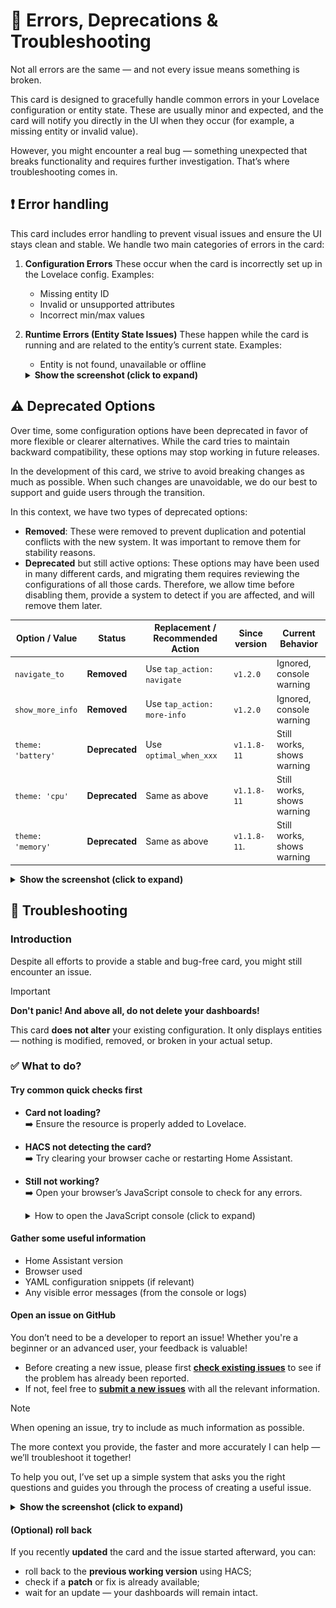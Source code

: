 # 🚨 Errors, Deprecations & Troubleshooting

Not all errors are the same — and not every issue means something is broken.

This card is designed to gracefully handle common errors in your Lovelace configuration or entity state. These are usually minor and expected, and the card will notify you directly in the UI when they occur (for example, a missing entity or invalid value).

However, you might encounter a real bug — something unexpected that breaks functionality and requires further investigation. That’s where troubleshooting comes in.

## ❗ Error handling

This card includes error handling to prevent visual issues and ensure the UI
stays clean and stable. We handle two main categories of errors in the card:

1. **Configuration Errors**
    These occur when the card is incorrectly set up in the Lovelace config.
    Examples:

    - Missing entity ID
    - Invalid or unsupported attributes
    - Incorrect min/max values

2. **Runtime Errors (Entity State Issues)**
    These happen while the card is running and are related to the entity’s
    current state. Examples:
    - Entity is not found, unavailable or offline
    <details>
    <summary><strong>Show the screenshot (click to expand)</strong></summary>

    <img src="https://raw.githubusercontent.com/francois-le-ko4la/lovelace-entity-progress-card/main/doc/errors.png" alt="error" width="500px"/>

    </details>

## ⚠️ Deprecated Options

Over time, some configuration options have been deprecated in favor of more flexible or clearer alternatives.
While the card tries to maintain backward compatibility, these options may stop working in future releases.

In the development of this card, we strive to avoid breaking changes as much as possible. When such changes are unavoidable, we do our best to support
and guide users through the transition.

In this context, we have two types of deprecated options:

- **Removed**: These were removed to prevent duplication and potential conflicts with the new system.
  It was important to remove them for stability reasons.
- **Deprecated** but still active options: These options may have been used in many different cards, and migrating them requires reviewing the configurations
  of all those cards. Therefore, we allow time before disabling them, provide a system to detect if you are affected, and will remove them later.

| Option / Value     | Status         | Replacement / Recommended Action | Since version | Current Behavior           |
| ------------------ | -------------- | -------------------------------- | ------------- | -------------------------- |
| `navigate_to`      | **Removed**    | Use `tap_action: navigate`       | `v1.2.0`      | Ignored, console warning   |
| `show_more_info`   | **Removed**    | Use `tap_action: more-info`      | `v1.2.0`      | Ignored, console warning   |
| `theme: 'battery'` | **Deprecated** | Use `optimal_when_xxx`           | `v1.1.8-11`   | Still works, shows warning |
| `theme: 'cpu'`     | **Deprecated** | Same as above                    | `v1.1.8-11`   | Still works, shows warning |
| `theme: 'memory'`  | **Deprecated** | Same as above                    | `v1.1.8-11`.  | Still works, shows warning |

<details>
<summary><strong>Show the screenshot (click to expand)</strong></summary>

![Deprecated warnings](https://raw.githubusercontent.com/francois-le-ko4la/lovelace-entity-progress-card/main/doc/deprecated.png)

</details>

## 🐞 Troubleshooting

### Introduction

Despite all efforts to provide a stable and bug-free card, you might still encounter an issue.  

> [!IMPORTANT]
> **Don't panic! And above all, do not delete your dashboards!**  
>
> This card **does not alter** your existing configuration. It only displays entities — nothing is modified,
> removed, or broken in your actual setup.

### ✅ What to do?

#### Try common quick checks first

- **Card not loading?**  
 ➡️ Ensure the resource is properly added to Lovelace.
- **HACS not detecting the card?**  
 ➡️ Try clearing your browser cache or restarting Home Assistant.
- **Still not working?**  
 ➡️ Open your browser’s JavaScript console to check for any errors.  
  <details>
  <summary> How to open the JavaScript console (click to expand)</summary>

  #### 🦊 Firefox

  - **Method 1: Keyboard Shortcut**
    - Press **`F12`** or **`Ctrl`** + **`Shift`** + **`K`** (Mac: **`⌘`** + **`⌥`** + **`K`**)
  - **Method 2: Menu Navigation**
    - Click the **`≡`** menu button (top-right)
    - Go to **Web Developer** → **Web Console**

  #### 🌐 Chrome / Chromium

  - **Method 1: Keyboard Shortcut**
    - Press **`F12`** or **`Ctrl`** + **`Shift`** + **`J`** (Mac: **`⌘`** + **`⌥`** + **`J`**)
  - **Method 2: Menu Navigation**
    - Click the **`⋮`** three-dot menu (top-right)
    - Go to **More tools** ➡️ **Developer tools**
    - Select the **Console** tab

  #### 🧭 Safari

  - **Method 1: Keyboard Shortcut**  
    - Press Mac: **`⌘`** + **`⌥`** + **`C`**  
  - **Method 2: Menu Navigation**  
    Enable the Develop menu first (if not already enabled):  
    - Go to **Safari** ➡️ **Preferences** ➡️ **Advanced**  
    - Check **Show Develop menu in menu bar**  
    - Click **Develop** ➡️ **Show JavaScript Console**

  #### 🐘 Opera

  - **Method 1: Keyboard Shortcut**  
    Press **`Ctrl`** + **`Shift`** + **`I`** (Mac: **`⌘`** + **`⌥`** + **`I`**)  
  - **Method 2: Menu Navigation**  
    Click the O menu button (top-left)  
    Go to **Developer** ➡️ **Developer tools**  
    Select the **Console** tab

  #### 🧱 Edge

  - **Method 1: Keyboard Shortcut**  
    Press **`F12`** or **`Ctrl`** + **`Shift`** + **`I`** (Mac: **`⌘`** + **`⌥`** + **`I`**)  
  - **Method 2: Menu Navigation**  
    Click the **`⋯`** three-dot menu (top-right)  
    Go to **More tools** ➡️ **Developer tools**  
    Select the **Console** tab
  </details>

#### Gather some useful information

- Home Assistant version
- Browser used
- YAML configuration snippets (if relevant)
- Any visible error messages (from the console or logs)

#### Open an issue on GitHub

You don’t need to be a developer to report an issue!
Whether you're a beginner or an advanced user, your feedback is valuable!

- Before creating a new issue, please first **[check existing issues](https://github.com/francois-le-ko4la/lovelace-entity-progress-card/issues)**
  to see if the problem has already been reported.  
- If not, feel free to **[submit a new issues](https://github.com/francois-le-ko4la/lovelace-entity-progress-card/issues)** with all the relevant information.
  
> [!NOTE]
> When opening an issue, try to include as much information as possible.
>
> The more context you provide, the faster and more accurately I can help — we’ll troubleshoot it together!
>
> To help you out, I’ve set up a simple system that asks you the right questions and guides you through the process
> of creating a useful issue.
  
  <details>
  <summary><strong>Show the screenshot (click to expand)</strong></summary>

  <img src="https://raw.githubusercontent.com/francois-le-ko4la/lovelace-entity-progress-card/main/doc/create_issue.png" alt="create issue" width="500px"/>

  </details>

#### (Optional) roll back

If you recently **updated** the card and the issue started afterward, you can:

- roll back to the **previous working version** using HACS;
- check if a **patch** or fix is already available;
- wait for an update — your dashboards will remain intact.
